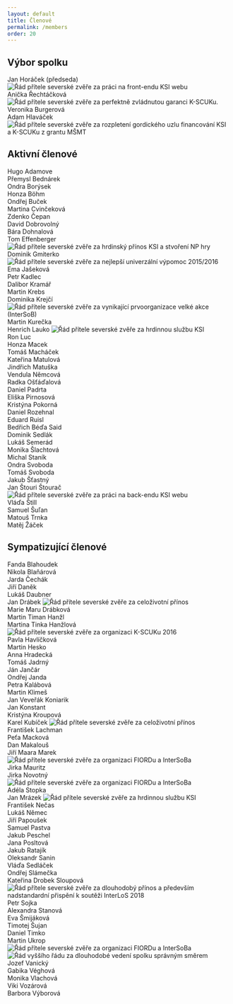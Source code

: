 ```yaml
---
layout: default
title: Členové
permalink: /members
order: 20
---
```


## Výbor spolku

Jan Horáček (předseda) <img src="img/rad.svg" class="rad" title="Řád přítele severské zvěře za práci na front-endu KSI webu" /><br/>
Anička Řechtáčková <img src="img/rad.svg" class="rad" title="Řád přítele severské zvěře za perfektně zvládnutou garanci K-SCUKu." /><br/>
Veronika Burgerová<br/>
Adam Hlaváček <img src="img/rad.svg" class="rad" title="Řád přítele severské zvěře za rozpletení gordického uzlu financování KSI a K-SCUKu z grantu MŠMT" /><br/>


## Aktivní členové

Hugo Adamove<br/>
Přemysl Bednárek<br/>
Ondra Borýsek<br/>
Honza Böhm<br/>
Ondřej Buček<br/>
Martina Cvinčeková<br/>
Zdenko Čepan<br/>
David Dobrovolný<br/>
Bára Dohnalová<br/>
Tom Effenberger <img src="img/rad.svg" class="rad" title="Řád přítele severské zvěře za hrdinský přínos KSI a stvoření NP hry" /><br/>
Dominik Gmiterko <img src="img/rad.svg" class="rad" title="Řád přítele severské zvěře za nejlepší univerzální výpomoc 2015/2016" /><br/>
Ema Jašeková<br/>
Petr Kadlec<br/>
Dalibor Kramář<br/>
Martin Krebs<br/>
Dominika Krejčí <img src="img/rad.svg" class="rad" title="Řád přítele severské zvěře za vynikající prvoorganizace velké akce (InterSoB)" /><br/>
Martin Kurečka<br/>
Henrich Lauko <img src="img/rad.svg" class="rad" title="Řád přítele severské zvěře za hrdinnou službu KSI" /><br/>
Ron Luc<br/>
Honza Macek<br/>
Tomáš Macháček<br/>
Kateřina Matulová<br/>
Jindřich Matuška<br/>
Vendula Němcová<br/>
Radka Ošťáďalová<br/>
Daniel Padrta<br/>
Eliška Pirnosová<br/>
Kristýna Pokorná<br/>
Daniel Rozehnal<br/>
Eduard Ruisl<br/>
Bedřich Béďa Said<br/>
Dominik Sedlák<br/>
Lukáš Semerád<br/>
Monika Šlachtová<br/>
Michal Staník<br/>
Ondra Svoboda<br/>
Tomáš Svoboda<br/>
Jakub Šťastný<br/>
Jan Štouri Štourač <img src="img/rad.svg" class="rad" title="Řád přítele severské zvěře za práci na back-endu KSI webu" /><br/>
Vláďa Štill<br/>
Samuel Šuľan<br/>
Matouš Trnka<br/>
Matěj Žáček<br/>


## Sympatizující členové

Fanda Blahoudek<br/>
Nikola Blaňárová<br/>
Jarda Čechák<br/>
Jiří Daněk<br/>
Lukáš Daubner<br/>
Jan Drábek <img src="img/rad.svg" class="rad" title="Řád přítele severské zvěře za celoživotní přínos" /><br/>
Marie Maru Drábková<br/>
Martin Timan Hanžl<br/>
Martina Tinka Hanžlová <img src="img/rad.svg" class="rad" title="Řád přítele severské zvěře za organizaci K-SCUKu 2016" /><br/>
Pavla Havlíčková<br/>
Martin Hesko<br/>
Anna Hradecká<br/>
Tomáš Jadrný<br/>
Ján Jančár<br/>
Ondřej Janda<br/>
Petra Kalábová<br/>
Martin Klimeš<br/>
Jan Veveřák Koniarik<br/>
Jan Konstant<br/>
Kristýna Kroupová<br />
Karel Kubíček <img src="img/rad.svg" class="rad" title="Řád přítele severské zvěře za celoživotní přínos" /><br/>
František Lachman<br/>
Peťa Macková<br/>
Dan Makalouš<br/>
Jiří Maara Marek <img src="img/rad.svg" class="rad" title="Řád přítele severské zvěře za organizaci FIORDu a InterSoBa" /><br/>
Jirka Mauritz<br/>
Jirka Novotný <img src="img/rad.svg" class="rad" title="Řád přítele severské zvěře za organizaci FIORDu a InterSoBa" /><br/>
Adéla Stopka<br/>
Jan Mrázek <img src="img/rad.svg" class="rad" title="Řád přítele severské zvěře za hrdinnou službu KSI" /><br/>
František Nečas<br/>
Lukáš Němec<br/>
Jiří Papoušek<br/>
Samuel Pastva<br/>
Jakub Peschel<br/>
Jana Posltová<br/>
Jakub Ratajík<br/>
Oleksandr Sanin<br/>
Vláďa Sedláček<br/>
Ondřej Slámečka<br/>
Kateřina Drobek Sloupová <img src="img/rad.svg" class="rad" title="Řád přítele severské zvěře za dlouhodobý přínos a především nadstandardní přispění k soutěži InterLoS 2018" /><br/>
Petr Sojka<br/>
Alexandra Stanová<br/>
Eva Šmijáková<br/>
Timotej Šujan<br/>
Daniel Timko<br/>
Martin Ukrop <img src="img/rad.svg" class="rad" title="Řád přítele severské zvěře za organizaci FIORDu a InterSoBa" /><img src="img/rad-rad.svg" class="rad" title="Řád vyššího řádu za dlouhodobé vedení spolku správným směrem" /><br/>
Jozef Vanický<br/>
Gabika Véghová<br />
Monika Vlachová<br/>
Viki Vozárová<br/>
Barbora Výborová<br/>

